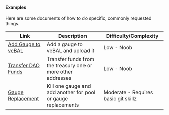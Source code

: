 #### Examples
Here are some documents of how to do specific, commonly requested things.

| Link                                   | Description                                                   | Difficulty/Complexity                |
|----------------------------------------|---------------------------------------------------------------|--------------------------------------|
| [Add Gauge to veBAL](gauge-request)    | Add a gauge to veBAL and upload it                            | Low - Noob                           |
| [Transfer DAO Funds](funding)          | Transfer funds from the treasury one or more other addresses  | Low - Noob                           |
| [Gauge Replacement](gauge-replacement) | Kill one gauge and add another for pool or gauge replacements | Moderate - Requires basic git skillz |

